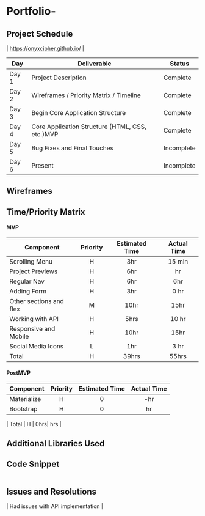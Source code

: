 # Portfolio-
## Project Schedule

| https://onyxcipher.github.io/ |

|  Day | Deliverable | Status
|---|---| ---|
|Day 1| Project Description | Complete
|Day 2| Wireframes / Priority Matrix / Timeline | Complete
|Day 3| Begin Core Application Structure | Complete
|Day 4| Core Application Structure (HTML, CSS, etc.)MVP | Complete
|Day 5| Bug Fixes and Final Touches | Incomplete
|Day 6| Present | Incomplete

## Wireframes



## Time/Priority Matrix 


#### MVP
| Component | Priority | Estimated Time | Actual Time |
| --- | :---: |  :---: | :---: | 
| Scrolling Menu| H | 3hr |15 min |
| Project Previews | H | 6hr | hr |
| Regular Nav | H | 6hr | 6hr |  
| Adding Form | H | 3hr| 0 hr | 
| Other sections and flex| M | 10hr | 15hr|
| Working with API | H | 5hrs| 10 hr | 
| Responsive and Mobile | H | 10hr | 15hr | hr |
| Social Media Icons | L | 1hr | 3 hr |
| Total | H | 39hrs| 55hrs |


#### PostMVP
| Component | Priority | Estimated Time | Actual Time |
| --- | :---: |  :---: | :---: | 
| Materialize | H | 0 | -hr | hr |
| Bootstrap | H | 0| hr |

| Total | H | 0hrs| hrs |


## Additional Libraries Used

 

## Code Snippet



```

```

## Issues and Resolutions
| Had issues with API implementation |

 
